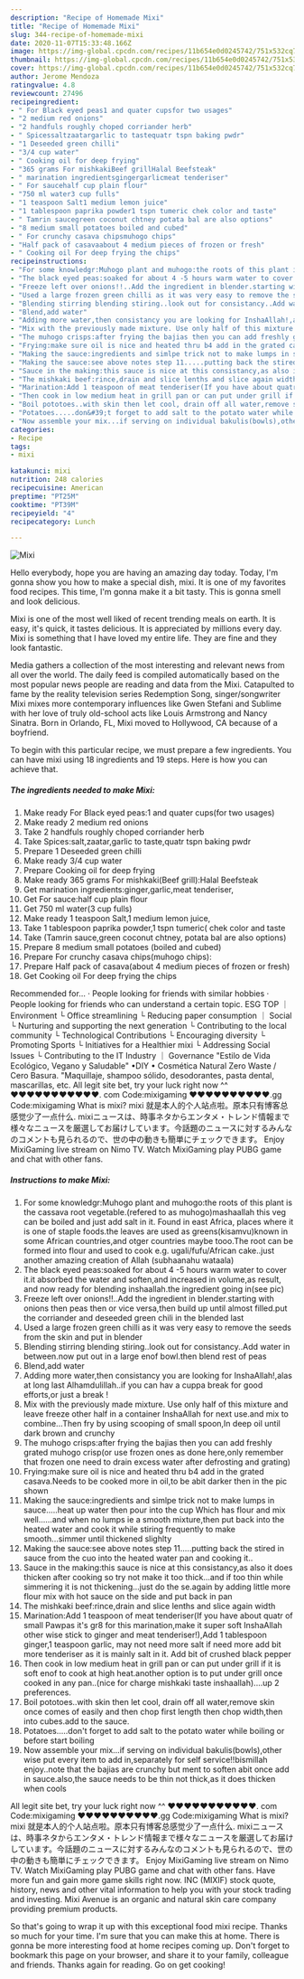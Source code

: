 ```yaml
---
description: "Recipe of Homemade Mixi"
title: "Recipe of Homemade Mixi"
slug: 344-recipe-of-homemade-mixi
date: 2020-11-07T15:33:48.166Z
image: https://img-global.cpcdn.com/recipes/11b654e0d0245742/751x532cq70/mixi-recipe-main-photo.jpg
thumbnail: https://img-global.cpcdn.com/recipes/11b654e0d0245742/751x532cq70/mixi-recipe-main-photo.jpg
cover: https://img-global.cpcdn.com/recipes/11b654e0d0245742/751x532cq70/mixi-recipe-main-photo.jpg
author: Jerome Mendoza
ratingvalue: 4.8
reviewcount: 27496
recipeingredient:
- " For Black eyed peas1 and quater cupsfor two usages"
- "2 medium red onions"
- "2 handfuls roughly choped corriander herb"
- " Spicessaltzaatargarlic to tastequatr tspn baking pwdr"
- "1 Deseeded green chilli"
- "3/4 cup water"
- " Cooking oil for deep frying"
- "365 grams For mishkakiBeef grillHalal Beefsteak"
- " marination ingredientsgingergarlicmeat tenderiser"
- " For saucehalf cup plain flour"
- "750 ml water3 cup fulls"
- "1 teaspoon Salt1 medium lemon juice"
- "1 tablespoon paprika powder1 tspn tumeric chek color and taste"
- " Tamrin saucegreen coconut chtney potata bal are also options"
- "8 medium small potatoes boiled and cubed"
- " For crunchy casava chipsmuhogo chips"
- "Half pack of casavaabout 4 medium pieces of frozen or fresh"
- " Cooking oil For deep frying the chips"
recipeinstructions:
- "For some knowledgr:Muhogo plant and muhogo:the roots of this plant is the cassava root vegetable.(refered to as muhogo)mashaallah this veg can be boiled and just add salt in it. Found in east Africa, places where it is one of staple foods.the leaves are used as greens(kisamvu)known in some African countries,and otger countries maybe tooo.The root can be formed into flour and used to cook e.g. ugali/fufu/African cake..just another amazing creation of Allah (subhaanahu wataala)"
- "The black eyed peas:soaked for about 4 -5 hours warm water to cover it.it absorbed the water and soften,and increased in volume,as result, and now ready for blending inshaallah.the ingredient going in(see pic)"
- "Freeze left over onions!!..Add the ingredient in blender.starting with onions then peas then or vice versa,then build up until almost filled.put the corriander and deseeded green chili in the blended last"
- "Used a large frozen green chilli as it was very easy to remove the seeds from the skin and put in blender"
- "Blending stirring blending stiring..look out for consistancy..Add water in between.now put out in a large enof bowl.then blend rest of peas"
- "Blend,add water"
- "Adding more water,then consistancy you are looking for InshaAllah!,alas at long last Alhamdulillah..if you can hav a cuppa break for good efforts,or just a break !"
- "Mix with the previously made mixture. Use only half of this mixture and leave freeze other half in a container InshaAllah for next use.and mix to combine...Then fry by using scooping of small spoon,In deep oil until dark brown and crunchy"
- "The muhogo crisps:after frying the bajias then you can add freshly grated muhogo crisp(or use frozen ones as done here,only remember that frozen one need to drain excess water after defrosting and grating)"
- "Frying:make sure oil is nice and heated thru b4 add in the grated casava.Needs to be cooked more in oil,to be abit darker then in the pic shown"
- "Making the sauce:ingredients and simlpe trick not to make lumps in sauce.....heat up water then pour into the cup Which has flour and mix well......and when no lumps ie a smooth mixture,then put back into the heated water and cook it while stiring frequently to make smooth...simmer until thickened slighlty"
- "Making the sauce:see above notes step 11.....putting back the stired in sauce from the cuo into the heated water pan and cooking it.."
- "Sauce in the making:this sauce is nice at this consistancy,as also it does thicken after cooking so try not make it too thick...and if too thin while simmering it is not thickening...just do the se.again by adding little more flour mix with hot sauce on the side and put back in pan"
- "The mishkaki beef:rince,drain and slice lenths and slice again width"
- "Marination:Add 1 teaspoon of meat tenderiser(If you have about quatr of small Pawpas it&#39;s gr8 for this marination,make it super soft InshaAllah other wise stick to ginger and meat tenderiser!),Add 1 tablespoon ginger,1 teaspoon garlic, may not need more salt if need more add bit more tenderiser as it is mainly salt in it. Add bit of crushed black pepper"
- "Then cook in low medium heat in grill pan or can put under grill if it is soft enof to cook at high heat.another option is to put under grill once cooked in any pan..(nice for charge mishkaki taste inshaallah)....up 2 preferences."
- "Boil pototoes..with skin then let cool, drain off all water,remove skin once comes of easily and then chop first length then chop width,then into cubes.add to the sauce."
- "Potatoes.....don&#39;t forget to add salt to the potato water while boiling or before start boiling"
- "Now assemble your mix...if serving on individual bakulis(bowls),other wise put every item to add in,separately for self service!!bismillah enjoy..note that the bajias are crunchy but ment to soften abit once add in sauce.also,the sauce needs to be thin not thick,as it does thicken when cools"
categories:
- Recipe
tags:
- mixi

katakunci: mixi 
nutrition: 248 calories
recipecuisine: American
preptime: "PT25M"
cooktime: "PT39M"
recipeyield: "4"
recipecategory: Lunch

---
```



![Mixi](https://img-global.cpcdn.com/recipes/11b654e0d0245742/751x532cq70/mixi-recipe-main-photo.jpg)

Hello everybody, hope you are having an amazing day today. Today, I'm gonna show you how to make a special dish, mixi. It is one of my favorites food recipes. This time, I'm gonna make it a bit tasty. This is gonna smell and look delicious.

Mixi is one of the most well liked of recent trending meals on earth. It is easy, it's quick, it tastes delicious. It is appreciated by millions every day. Mixi is something that I have loved my entire life. They are fine and they look fantastic.

Media gathers a collection of the most interesting and relevant news from all over the world. The daily feed is compiled automatically based on the most popular news people are reading and data from the Mixi. Catapulted to fame by the reality television series Redemption Song, singer/songwriter Mixi mixes more contemporary influences like Gwen Stefani and Sublime with her love of truly old-school acts like Louis Armstrong and Nancy Sinatra. Born in Orlando, FL, Mixi moved to Hollywood, CA because of a boyfriend.


To begin with this particular recipe, we must prepare a few ingredients. You can have mixi using 18 ingredients and 19 steps. Here is how you can achieve that.

<!--inarticleads1-->

##### The ingredients needed to make Mixi:

1. Make ready  For Black eyed peas:1 and quater cups(for two usages)
1. Make ready 2 medium red onions
1. Take 2 handfuls roughly choped corriander herb
1. Take  Spices:salt,zaatar,garlic to taste,quatr tspn baking pwdr
1. Prepare 1 Deseeded green chilli
1. Make ready 3/4 cup water
1. Prepare  Cooking oil for deep frying
1. Make ready 365 grams For mishkaki(Beef grill):Halal Beefsteak
1. Get  marination ingredients:ginger,garlic,meat tenderiser,
1. Get  For sauce:half cup plain flour
1. Get 750 ml water(3 cup fulls)
1. Make ready 1 teaspoon Salt,1 medium lemon juice,
1. Take 1 tablespoon paprika powder,1 tspn tumeric( chek color and taste
1. Take  (Tamrin sauce,green coconut chtney, potata bal are also options)
1. Prepare 8 medium small potatoes (boiled and cubed)
1. Prepare  For crunchy casava chips(muhogo chips):
1. Prepare Half pack of casava(about 4 medium pieces of frozen or fresh)
1. Get  Cooking oil For deep frying the chips


Recommended for… · People looking for friends with similar hobbies · People looking for friends who can understand a certain topic. ESG TOP ｜ Environment └ Office streamlining └ Reducing paper consumption ｜ Social └ Nurturing and supporting the next generation └ Contributing to the local community └ Technological Contributions └ Encouraging diversity └ Promoting Sports └ Initiatives for a Healthier mixi └ Addressing Social Issues └ Contributing to the IT Industry ｜ Governance &#34;Estilo de Vida Ecológico, Vegano y Saludable&#34; •DIY • Cosmética Natural Zero Waste / Cero Basura. &#34;Maquillaje, shampoo sólido, desodorantes, pasta dental, mascarillas, etc. All legit site bet, try your luck right now ^^ ♥♥♥♥♥♥♥♥♥♥♥. com Code:mixigaming ♥♥♥♥♥♥♥♥♥♥.gg Code:mixigaming What is mixi? mixi 就是本人的个人站点啦。原本只有博客总感觉少了一点什么. mixiニュースは、時事ネタからエンタメ・トレンド情報まで様々なニュースを厳選してお届けしています。今話題のニュースに対するみんなのコメントも見られるので、世の中の動きも簡単にチェックできます。 Enjoy MixiGaming live stream on Nimo TV. Watch MixiGaming play PUBG game and chat with other fans. 

<!--inarticleads2-->

##### Instructions to make Mixi:

1. For some knowledgr:Muhogo plant and muhogo:the roots of this plant is the cassava root vegetable.(refered to as muhogo)mashaallah this veg can be boiled and just add salt in it. Found in east Africa, places where it is one of staple foods.the leaves are used as greens(kisamvu)known in some African countries,and otger countries maybe tooo.The root can be formed into flour and used to cook e.g. ugali/fufu/African cake..just another amazing creation of Allah (subhaanahu wataala)
1. The black eyed peas:soaked for about 4 -5 hours warm water to cover it.it absorbed the water and soften,and increased in volume,as result, and now ready for blending inshaallah.the ingredient going in(see pic)
1. Freeze left over onions!!..Add the ingredient in blender.starting with onions then peas then or vice versa,then build up until almost filled.put the corriander and deseeded green chili in the blended last
1. Used a large frozen green chilli as it was very easy to remove the seeds from the skin and put in blender
1. Blending stirring blending stiring..look out for consistancy..Add water in between.now put out in a large enof bowl.then blend rest of peas
1. Blend,add water
1. Adding more water,then consistancy you are looking for InshaAllah!,alas at long last Alhamdulillah..if you can hav a cuppa break for good efforts,or just a break !
1. Mix with the previously made mixture. Use only half of this mixture and leave freeze other half in a container InshaAllah for next use.and mix to combine...Then fry by using scooping of small spoon,In deep oil until dark brown and crunchy
1. The muhogo crisps:after frying the bajias then you can add freshly grated muhogo crisp(or use frozen ones as done here,only remember that frozen one need to drain excess water after defrosting and grating)
1. Frying:make sure oil is nice and heated thru b4 add in the grated casava.Needs to be cooked more in oil,to be abit darker then in the pic shown
1. Making the sauce:ingredients and simlpe trick not to make lumps in sauce.....heat up water then pour into the cup Which has flour and mix well......and when no lumps ie a smooth mixture,then put back into the heated water and cook it while stiring frequently to make smooth...simmer until thickened slighlty
1. Making the sauce:see above notes step 11.....putting back the stired in sauce from the cuo into the heated water pan and cooking it..
1. Sauce in the making:this sauce is nice at this consistancy,as also it does thicken after cooking so try not make it too thick...and if too thin while simmering it is not thickening...just do the se.again by adding little more flour mix with hot sauce on the side and put back in pan
1. The mishkaki beef:rince,drain and slice lenths and slice again width
1. Marination:Add 1 teaspoon of meat tenderiser(If you have about quatr of small Pawpas it&#39;s gr8 for this marination,make it super soft InshaAllah other wise stick to ginger and meat tenderiser!),Add 1 tablespoon ginger,1 teaspoon garlic, may not need more salt if need more add bit more tenderiser as it is mainly salt in it. Add bit of crushed black pepper
1. Then cook in low medium heat in grill pan or can put under grill if it is soft enof to cook at high heat.another option is to put under grill once cooked in any pan..(nice for charge mishkaki taste inshaallah)....up 2 preferences.
1. Boil pototoes..with skin then let cool, drain off all water,remove skin once comes of easily and then chop first length then chop width,then into cubes.add to the sauce.
1. Potatoes.....don&#39;t forget to add salt to the potato water while boiling or before start boiling
1. Now assemble your mix...if serving on individual bakulis(bowls),other wise put every item to add in,separately for self service!!bismillah enjoy..note that the bajias are crunchy but ment to soften abit once add in sauce.also,the sauce needs to be thin not thick,as it does thicken when cools


All legit site bet, try your luck right now ^^ ♥♥♥♥♥♥♥♥♥♥♥. com Code:mixigaming ♥♥♥♥♥♥♥♥♥♥.gg Code:mixigaming What is mixi? mixi 就是本人的个人站点啦。原本只有博客总感觉少了一点什么. mixiニュースは、時事ネタからエンタメ・トレンド情報まで様々なニュースを厳選してお届けしています。今話題のニュースに対するみんなのコメントも見られるので、世の中の動きも簡単にチェックできます。 Enjoy MixiGaming live stream on Nimo TV. Watch MixiGaming play PUBG game and chat with other fans. Have more fun and gain more game skills right now. INC (MIXIF) stock quote, history, news and other vital information to help you with your stock trading and investing. Mixi Avenue is an organic and natural skin care company providing premium products. 

So that's going to wrap it up with this exceptional food mixi recipe. Thanks so much for your time. I'm sure that you can make this at home. There is gonna be more interesting food at home recipes coming up. Don't forget to bookmark this page on your browser, and share it to your family, colleague and friends. Thanks again for reading. Go on get cooking!
